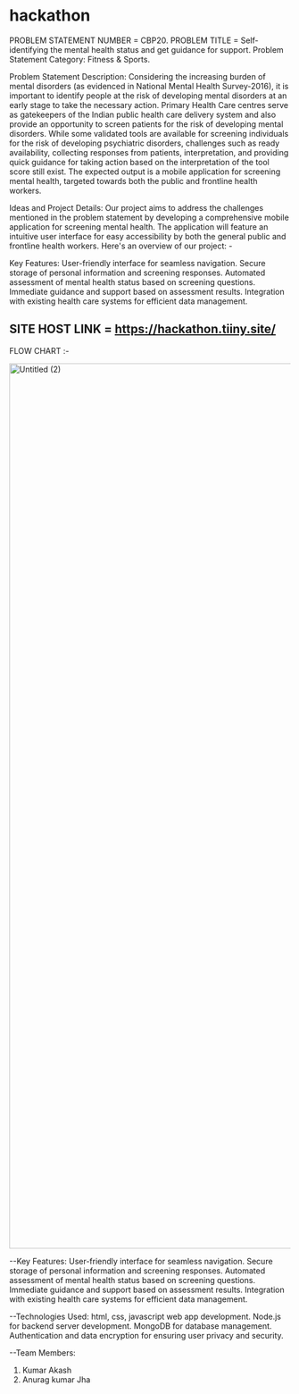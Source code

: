# hackathon
PROBLEM STATEMENT NUMBER = CBP20.
PROBLEM TITLE = Self-identifying the mental health status and get guidance for support.
Problem Statement Category: Fitness & Sports.

Problem Statement Description:
Considering the increasing burden of mental disorders (as evidenced in National Mental Health Survey-2016), it is important to identify people at the risk of developing mental disorders at an early stage to take the necessary action. Primary Health Care centres serve as gatekeepers of the Indian public health care delivery system and also provide an opportunity to screen patients for the risk of developing mental disorders. While some validated tools are available for screening individuals for the risk of developing psychiatric disorders, challenges such as ready availability, collecting responses from patients, interpretation, and providing quick guidance for taking action based on the interpretation of the tool score still exist. The expected output is a mobile application for screening mental health, targeted towards both the public and frontline health workers.

Ideas and Project Details:
Our project aims to address the challenges mentioned in the problem statement by developing a comprehensive mobile application for screening mental health. The application will feature an intuitive user interface for easy accessibility by both the general public and frontline health workers. Here's an overview of our project: -

Key Features:
User-friendly interface for seamless navigation.
Secure storage of personal information and screening responses.
Automated assessment of mental health status based on screening questions.
Immediate guidance and support based on assessment results.
Integration with existing health care systems for efficient data management.

**SITE HOST LINK** = https://hackathon.tiiny.site/
----------------------------------------------------------------------------------------------
FLOW CHART :-

<img width="1585" alt="Untitled (2)" src="https://github.com/Anuragji1/hackathon/assets/140825596/f1d88e2d-dbe3-43f6-8d02-0ed10b6ee0b3">


--Key Features:
User-friendly interface for seamless navigation.
Secure storage of personal information and screening responses.
Automated assessment of mental health status based on screening questions.
Immediate guidance and support based on assessment results.
Integration with existing health care systems for efficient data management.

--Technologies Used:
html, css, javascript web app development.
Node.js for backend server development.
MongoDB for database management.
Authentication and data encryption for ensuring user privacy and security.

--Team Members:
1) Kumar Akash
2) Anurag kumar Jha
